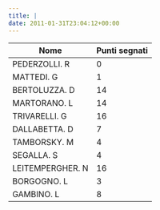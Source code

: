 ```yaml
---
title: |
date: 2011-01-31T23:04:12+00:00
---
```

| **Nome** | **Punti segnati** |
| -------- | ----------------- |
| PEDERZOLLI. R | 0 |
| MATTEDI. G | 1 |
| BERTOLUZZA. D | 14 |
| MARTORANO. L | 14 |
| TRIVARELLI. G | 16 |
| DALLABETTA. D | 7 |
| TAMBORSKY. M | 4 |
| SEGALLA. S | 4 |
| LEITEMPERGHER. N | 16 |
| BORGOGNO. L | 3 |
| GAMBINO. L | 8 |